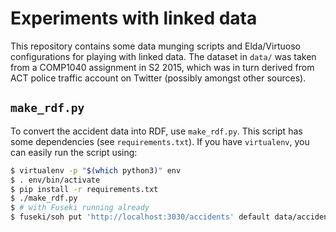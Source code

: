 # Experiments with linked data

This repository contains some data munging scripts and Elda/Virtuoso
configurations for playing with linked data. The dataset in `data/` was taken
from a COMP1040 assignment in S2 2015, which was in turn derived from ACT police
traffic account on Twitter (possibly amongst other sources).

## `make_rdf.py`

To convert the accident data into RDF, use `make_rdf.py`. This script has some
dependencies (see `requirements.txt`). If you have `virtualenv`, you can easily
run the script using:

```bash
$ virtualenv -p "$(which python3)" env
$ . env/bin/activate
$ pip install -r requirements.txt
$ ./make_rdf.py
$ # with Fuseki running already
$ fuseki/soh put 'http://localhost:3030/accidents' default data/accidents.ttl
```
